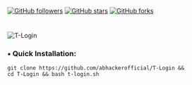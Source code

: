[![GitHub followers](https://img.shields.io/github/followers/abhackerofficial.svg?style=social)](https://github.com/abhackerofficial)
[![GitHub stars](https://img.shields.io/github/stars/abhackerofficial/T-Lock.svg?style=social)](https://github.com/abhackerofficial)
[![GitHub forks](https://img.shields.io/github/forks/abhackerofficial/T-Lock.svg?style=social)](https://github.com/abhackerofficial)
#
![T-Login](https://user-images.githubusercontent.com/63346676/100538330-1fad6b80-3255-11eb-9cfc-feccfcd67b6b.jpeg)

### • Quick Installation:

```
git clone https://github.com/abhackerofficial/T-Login &&
cd T-Login && bash t-login.sh
